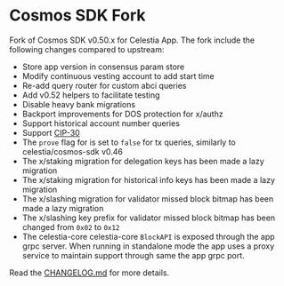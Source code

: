 # Cosmos SDK Fork

Fork of Cosmos SDK v0.50.x for Celestia App.
The fork include the following changes compared to upstream:

* Store app version in consensus param store
* Modify continuous vesting account to add start time 
* Re-add query router for custom abci queries
* Add v0.52 helpers to facilitate testing
* Disable heavy bank migrations
* Backport improvements for DOS protection for x/authz
* Support historical account number queries 
* Support [CIP-30](https://github.com/celestiaorg/CIPs/blob/main/cips/cip-030.md)
* The `prove` flag for is set to `false` for tx queries, similarly to celestia/cosmos-sdk v0.46
* The x/staking migration for delegation keys has been made a lazy migration
* The x/staking migration for historical info keys has been made a lazy migration
* The x/slashing migration for validator missed block bitmap has been made a lazy migration
* The x/slashing key prefix for validator missed block bitmap has been changed from `0x02` to `0x12`
* The celestia-core celestia-core `BlockAPI` is exposed through the app grpc server. When running in standalone mode the app uses a proxy service to maintain support through same the app grpc port. 

Read the [CHANGELOG.md](CHANGELOG.md) for more details.
